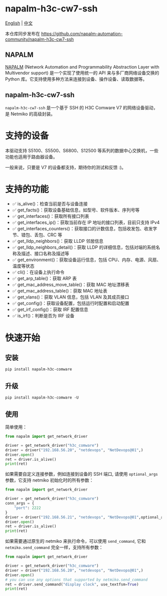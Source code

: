 # napalm-h3c-cw7-ssh

[English](README.md) | [中文](README_CN.md)

本仓库同步发布在 https://github.com/napalm-automation-community/napalm-h3c-cw7-ssh 

## NAPALM

[NAPALM](https://github.com/napalm-automation/napalm) (Network Automation and Programmability Abstraction Layer with Multivendor support) 是一个实现了使用统一的 API 来与多厂商网络设备交换的 Python 库。它支持使用多种方法来连接到设备、操作设备、读取数据等。


## napalm-h3c-cw7-ssh

`napalm-h3c-cw7-ssh` 是一个基于 SSH 的 H3C Comware V7 的网络设备驱动，是 Netmiko 的高级封装。

# 支持的设备

本驱动支持 S5100、S5500、S6800、S12500 等系列的数据中心交换机，一些功能也适用于路由器设备。

一般来说，只要是 V7 的设备都支持，期待你的测试和反馈 :)。


# 支持的功能

- :white_check_mark: is_alive()：检查当前是否与设备连接
- :white_check_mark: get_facts()：获取设备基础信息，如型号、软件版本、序列号等
- :white_check_mark: get_interfaces()：获取所有接口列表
- :white_check_mark: get_interfaces_ip()：获取当前存在 IP 地址的接口列表，目前只支持 IPv4
- :white_check_mark: get_interfaces_counters()：获取接口的计数信息，包括收发包、收发字节、错包、丢包、CRC 等
- :white_check_mark: get_lldp_neighbors()：获取 LLDP 邻居信息
- :white_check_mark: get_lldp_neighbors_detail()：获取 LLDP 的详细信息，包括对端的系统名称及描述、接口名称及描述等
- :white_check_mark: get_environment()：获取设备运行信息，包括 CPU、内存、电源、风扇、温度等状态
- :white_check_mark: cli()：在设备上执行命令
- :white_check_mark: get_arp_table()：获取 ARP 表
- :white_check_mark: get_mac_address_move_table()：获取 MAC 地址漂移表
- :white_check_mark: get_mac_address_table()：获取 MAC 地址表
- :white_check_mark: get_vlans()：获取 VLAN 信息，包括 VLAN 及其成员接口
- :white_check_mark: get_config()：获取设备配置，包括运行时配置和启动配置
- :white_check_mark: get_irf_config()：获取 IRF 配置信息
- :white_check_mark: is_irf()：判断是否为 IRF 设备


# 快速开始

## 安装

```shell
pip install napalm-h3c-comware
```

## 升级

```shell
pip install napalm-h3c-comware -U
```

## 使用

简单使用：

```python
from napalm import get_network_driver

driver = get_network_driver("h3c_comware")
driver = driver("192.168.56.20", "netdevops", "NetDevops@01",)
driver.open()
ret = driver.is_alive()
print(ret)
```

如果需要自定义连接参数，例如连接到设备的 SSH 端口, 请使用 `optional_args` 参数，它支持 netmiko 初始化时的所有参数：

```python
from napalm import get_network_driver

driver = get_network_driver("h3c_comware")
conn_args = {
    "port": 2222
}
driver = driver("192.168.56.21", "netdevops", "NetDevops@01",optional_args=conn_args)
driver.open()
ret = driver.is_alive()
print(ret)
```

如果需要通过原生的 netmiko 来执行命令，可以使用 `send_command`, 它和 `netmiko.send_command` 完全一样，支持所有参数：

```python
from napalm import get_network_driver

driver = get_network_driver("h3c_comware")
driver = driver("192.168.56.20", "netdevops", "NetDevops@01",)
driver.open()
# you can use any options that supported by netmiko.send_command
ret = driver.send_command("display clock", use_textfsm=True)
print(ret)
```